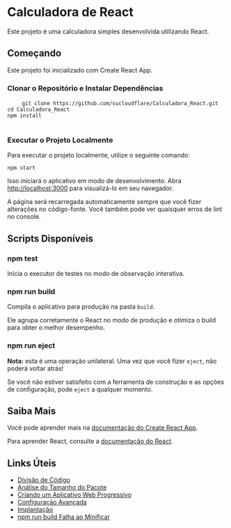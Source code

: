 <h1>Calculadora de React</h1>
    <p>Este projeto é uma calculadora simples desenvolvida utilizando React.</p>

  <h2>Começando</h2>
    <p>Este projeto foi inicializado com Create React App.</p>

   <h3>Clonar o Repositório e Instalar Dependências</h3>
    <pre>
    <code>git clone https://github.com/sucloudflare/Calculadora_React.git
cd Calculadora_React
npm install</code>
    </pre>

   <h3>Executar o Projeto Localmente</h3>
    <p>Para executar o projeto localmente, utilize o seguinte comando:</p>
    <pre><code>npm start</code></pre>
    <p>Isso iniciará o aplicativo em modo de desenvolvimento. Abra <a href="http://localhost:3000">http://localhost:3000</a> para visualizá-lo em seu navegador.</p>
    <p>A página será recarregada automaticamente sempre que você fizer alterações no código-fonte. Você também pode ver quaisquer erros de lint no console.</p>

  <h2>Scripts Disponíveis</h2>

  <h3>npm test</h3>
    <p>Inicia o executor de testes no modo de observação interativa.</p>

  <h3>npm run build</h3>
    <p>Compila o aplicativo para produção na pasta <code>build</code>.</p>
    <p>Ele agrupa corretamente o React no modo de produção e otimiza o build para obter o melhor desempenho.</p>

  <h3>npm run eject</h3>
    <p><strong>Nota:</strong> esta é uma operação unilateral. Uma vez que você fizer <code>eject</code>, não poderá voltar atrás!</p>
    <p>Se você não estiver satisfeito com a ferramenta de construção e as opções de configuração, pode <code>eject</code> a qualquer momento.</p>
    <h2>Saiba Mais</h2>
    <p>Você pode aprender mais na <a href="https://facebook.github.io/create-react-app/docs/getting-started">documentação do Create React App</a>.</p>
    <p>Para aprender React, consulte a <a href="https://reactjs.org/">documentação do React</a>.</p>
    <h2>Links Úteis</h2>
    <ul>
        <li><a href="https://facebook.github.io/create-react-app/docs/code-splitting">Divisão de Código</a></li>
        <li><a href="https://facebook.github.io/create-react-app/docs/analyzing-the-bundle-size">Análise do Tamanho do Pacote</a></li>
        <li><a href="https://facebook.github.io/create-react-app/docs/making-a-progressive-web-app">Criando um Aplicativo Web Progressivo</a></li>
        <li><a href="https://facebook.github.io/create-react-app/docs/advanced-configuration">Configuração Avançada</a></li>
        <li><a href="https://facebook.github.io/create-react-app/docs/deployment">Implantação</a></li>
        <li><a href="https://facebook.github.io/create-react-app/docs/troubleshooting#npm-run-build-fails-to-minify">npm run build Falha ao Minificar</a></li>
    </ul>
